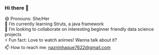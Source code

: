 ### Hi there 👋 <br>

<!--
**Naznin22/Naznin22** is a ✨ _special_ ✨ repository because its `README.md` (this file) appears on your GitHub profile.

Here are some ideas to get you started:

- 🔭 I’m currently working on ...
- 🌱 I’m currently learning ...
- 👯 I’m looking to collaborate on ...
- 🤔 I’m looking for help with ...
- 💬 Ask me about ...
- 📫 How to reach me: ...
- 😄 Pronouns: ...
- ⚡ Fun fact: ...
-->
😄 Pronouns: She/Her <br>
🔭 I’m currently learning Struts, a java framework <br>
👯 I’m looking to collaborate on interesting beginner friendly data science projects <br>
⚡ Fun fact: Love to watch animes! Wanna talk about it? <br>
📫 How to reach me: <a> nazninhaque7622@gmail.com </a> <br>

